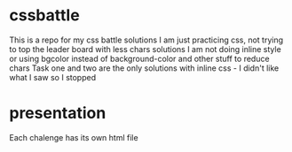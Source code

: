 # cssbattle
This is a repo for my css battle solutions
I am just practicing css, not trying to top the leader board with less chars solutions
I am not doing inline style or using bgcolor instead of background-color and other stuff to reduce chars
Task one and two are the only solutions with inline css - I didn't like what I saw so I stopped

# presentation
Each chalenge has its own html file
